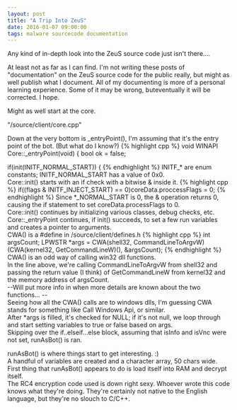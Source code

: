 ```yaml
---
layout: post
title: "A Trip Into ZeuS"
date: 2016-01-07 09:00:00
tags: malware sourcecode documentation
---
```

Any kind of in-depth look into the ZeuS source code just isn't there....


At least not as far as I can find. I'm not writing these posts of "documentation"
on the ZeuS source code for the public really, but might as well publish what I
document. All of my documenting is more of a personal learning experience. Some
of it may be wrong, buteventually it will be corrected. I hope.


Might as well start at the core.

"/source/client/core.cpp"

Down at the very bottom is _entryPoint(), I'm assuming that it's the
 entry point of the bot. (But what do I know?)
{% highlight cpp %}
void WINAPI Core::_entryPoint(void)
{
  bool ok = false;

  if(init(INITF_NORMAL_START))
  {
{% endhighlight %}
INITF_* are enum constants; INITF_NORMAL_START has a value of 0x0.<br />
Core::init() starts with an if check with a bitwise & inside it.
{% highlight cpp  %}
if((flags & INITF_INJECT_START) == 0)coreData.proccessFlags = 0;
{% endhighlight %}
Since *_NORMAL_START is 0, the & operation returns 0, causing the if statement to set coreData.processFlags to 0.<br /> Core::init() continues by
initializing various classes, debug checks, etc. Core::_entryPoint continues, if
 init() succeeds, to set a few run variables and creates a pointer to arguments.
<br />
CWA() is a #define in /source/client/defines.h
{% highlight cpp %}
int argsCount;
LPWSTR *args = CWA(shell32, CommandLineToArgvW)(CWA(kernel32, GetCommandLineW)(), &argsCount);
{% endhighlight %}
CWA() is an odd way of calling win32 dll functions.<br />
In the line above, we're calling CommandLineToArgvW from shell32 and passing the return value (I think) of GetCommandLineW from kernel32 and the memory address of argsCount.<br />
--Will put more info in when more details are known about the two functions... --<br />
Seeing how all the CWA() calls are to windows dlls, I'm guessing  CWA stands for something like Call Windows Api, or similar.<br />
After *args is filled, it's checked for NULL; if it's not null, we loop through and start setting variables to true or false based on args.<br />
Skipping over the if..elseif...else block, assuming that isInfo and isVnc were not set, runAsBot() is ran.

runAsBot() is where things start to get interesting. :)<br />
A handful of variables are created and a character array, 50 chars wide.<br />
First thing that runAsBot() appears to do is load itself into RAM and decrypt itself.<br />
The RC4 encryption code used is down right sexy. Whoever wrote this code knows what they're doing. They're certainly not native to the English language, but they're no slouch to C/C++.
